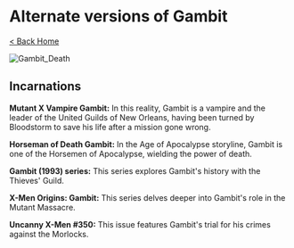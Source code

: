 # Alternate versions of Gambit

[< Back Home](/)

![Gambit_Death](/images/GAMBIT_Death.png)


## Incarnations

**Mutant X Vampire Gambit:** In this reality, Gambit is a vampire and the leader of the United Guilds of New Orleans, having been turned by Bloodstorm to save his life after a mission gone wrong. 

**Horseman of Death Gambit:** In the Age of Apocalypse storyline, Gambit is one of the Horsemen of Apocalypse, wielding the power of death. 

**Gambit (1993) series:** This series explores Gambit's history with the Thieves' Guild. 

**X-Men Origins: Gambit:** This series delves deeper into Gambit's role in the Mutant Massacre. 

**Uncanny X-Men #350:** This issue features Gambit's trial for his crimes against the Morlocks. 

